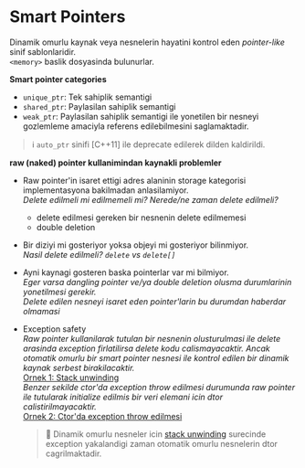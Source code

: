 # Smart Pointers

Dinamik omurlu kaynak veya nesnelerin hayatini kontrol eden *pointer-like* sinif sablonlaridir.  
`<memory>` baslik dosyasinda bulunurlar.

**Smart pointer categories**  
* `unique_ptr`: Tek sahiplik semantigi
* `shared_ptr`: Paylasilan sahiplik semantigi
* `weak_ptr`: Paylasilan sahiplik semantigi ile yonetilen bir nesneyi gozlemleme amaciyla referens edilebilmesini saglamaktadir.

> :information_source: `auto_ptr` sinifi [C++11] ile deprecate edilerek dilden kaldirildi.

**raw (naked) pointer kullanimindan kaynakli problemler**  
* Raw pointer'in isaret ettigi adres alaninin storage kategorisi implementasyona bakilmadan anlasilamiyor.  
  *Delete edilmeli mi edilmemeli mi? Nerede/ne zaman delete edilmeli?*  
  * delete edilmesi gereken bir nesnenin delete edilmemesi
  * double deletion
* Bir diziyi mi gosteriyor yoksa objeyi mi gosteriyor bilinmiyor.  
  *Nasil delete edilmeli? `delete` vs `delete[]`*
* Ayni kaynagi gosteren baska pointerlar var mi bilmiyor.  
  *Eger varsa dangling pointer ve/ya double deletion olusma durumlarinin yonetilmesi gerekir.*  
  *Delete edilen nesneyi isaret eden pointer'larin bu durumdan haberdar olmamasi*  
* Exception safety  
  *Raw pointer kullanilarak tutulan bir nesnenin olusturulmasi ile delete arasinda exception firlatilirsa delete kodu calismayacaktir. Ancak otomatik omurlu bir smart pointer nesnesi ile kontrol edilen bir dinamik kaynak serbest birakilacaktir.*  
  [Ornek 1: Stack unwinding](res/src/smart_ptr01.cpp)  
  *Benzer sekilde ctor'da exception throw edilmesi durumunda raw pointer ile tutularak initialize edilmis bir veri elemani icin dtor calistirilmayacaktir.*  
  [Ornek 2: Ctor'da exception throw edilmesi](res/src/smart_ptr02.cpp)  

  > :pushpin: Dinamik omurlu nesneler icin [stack unwinding](../01_lang/325_exception_handling.md#stack-unwinding) surecinde exception yakalandigi zaman otomatik omurlu nesnelerin dtor cagrilmaktadir.
  
<!-- > Programci basini belaya sokmaya niyetli ise bir yolunu bulup... -->